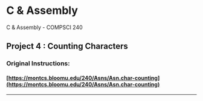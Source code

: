 # C & Assembly
C & Assembly - COMPSCI 240
## Project 4 : Counting Characters
### Original Instructions:
#### [https://montcs.bloomu.edu/240/Asns/Asn.char-counting](https://montcs.bloomu.edu/240/Asns/Asn.char-counting)
--------------------
